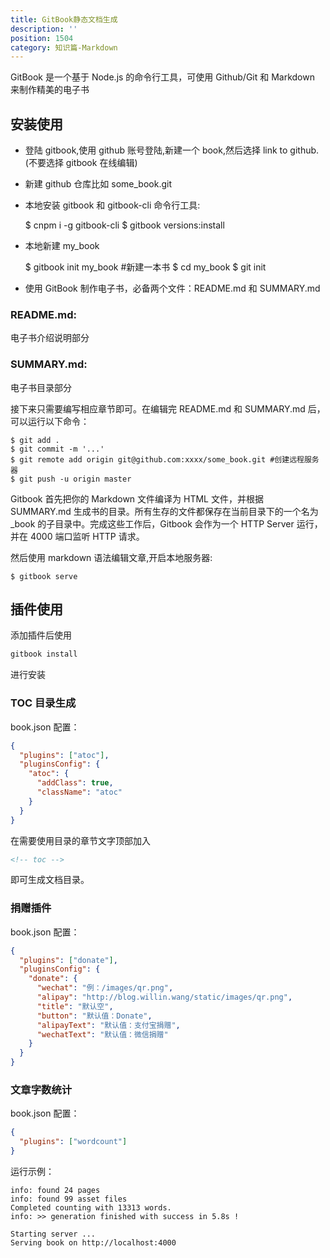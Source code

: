 ```yaml
---
title: GitBook静态文档生成
description: ''
position: 1504
category: 知识篇-Markdown
---
```


GitBook 是一个基于 Node.js 的命令行工具，可使用 Github/Git 和 Markdown 来制作精美的电子书

## 安装使用

- 登陆 gitbook,使用 github 账号登陆,新建一个 book,然后选择 link to github.(不要选择 gitbook 在线编辑)

- 新建 github 仓库比如 some_book.git

- 本地安装 gitbook 和 gitbook-cli 命令行工具:

  $ cnpm i -g gitbook-cli
  $ gitbook versions:install

- 本地新建 my_book

  $ gitbook init my_book #新建一本书
  $ cd my_book
  $ git init

- 使用 GitBook 制作电子书，必备两个文件：README.md 和 SUMMARY.md

### README.md:

电子书介绍说明部分

### SUMMARY.md:

电子书目录部分

接下来只需要编写相应章节即可。在编辑完 README.md 和 SUMMARY.md 后，可以运行以下命令：

    $ git add .
    $ git commit -m '...'
    $ git remote add origin git@github.com:xxxx/some_book.git #创建远程服务器
    $ git push -u origin master

Gitbook 首先把你的 Markdown 文件编译为 HTML 文件，并根据 SUMMARY.md 生成书的目录。所有生存的文件都保存在当前目录下的一个名为\_book 的子目录中。完成这些工作后，Gitbook 会作为一个 HTTP Server 运行，并在 4000 端口监听 HTTP 请求。

然后使用 markdown 语法编辑文章,开启本地服务器:

    $ gitbook serve

## 插件使用

添加插件后使用

```bash
gitbook install
```

进行安装

<adsbygoogle></adsbygoogle>

### TOC 目录生成

book.json 配置：

```json
{
  "plugins": ["atoc"],
  "pluginsConfig": {
    "atoc": {
      "addClass": true,
      "className": "atoc"
    }
  }
}
```

在需要使用目录的章节文字顶部加入

```html
<!-- toc -->
```

即可生成文档目录。

### 捐赠插件

book.json 配置：

```json
{
  "plugins": ["donate"],
  "pluginsConfig": {
    "donate": {
      "wechat": "例：/images/qr.png",
      "alipay": "http://blog.willin.wang/static/images/qr.png",
      "title": "默认空",
      "button": "默认值：Donate",
      "alipayText": "默认值：支付宝捐赠",
      "wechatText": "默认值：微信捐赠"
    }
  }
}
```

### 文章字数统计

book.json 配置：

```json
{
  "plugins": ["wordcount"]
}
```

运行示例：

```
info: found 24 pages
info: found 99 asset files
Completed counting with 13313 words.
info: >> generation finished with success in 5.8s !

Starting server ...
Serving book on http://localhost:4000
```
